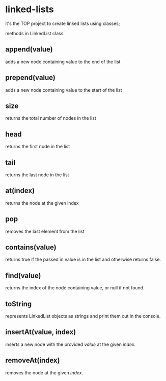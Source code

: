 # linked-lists
it's the TOP project to create linked lists using classes;

methods in LinkedList class:

## append(value) 
adds a new node containing value to the end of the list
## prepend(value) 
adds a new node containing value to the start of the list
## size
returns the total number of nodes in the list
## head 
returns the first node in the list
## tail 
returns the last node in the list
## at(index) 
returns the node at the given index
## pop
removes the last element from the list
## contains(value) 
returns true if the passed in value is in the list and otherwise returns false.
## find(value) 
returns the index of the node containing value, or null if not found.
## toString
represents LinkedList objects as strings and print them out in the console.
## insertAt(value, index) 
inserts a new node with the provided _value_ at the given _index_.
## removeAt(index) 
removes the node at the given _index_.